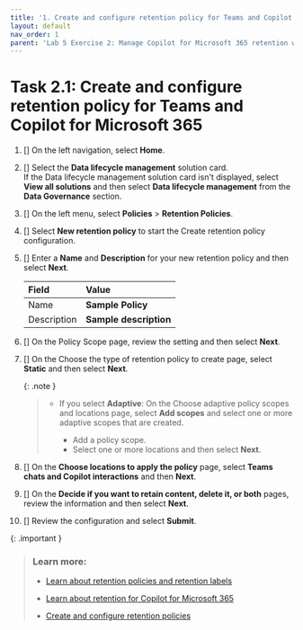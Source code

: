 ```yaml
---
title: '1. Create and configure retention policy for Teams and Copilot for Microsoft 365'
layout: default
nav_order: 1
parent: 'Lab 5 Exercise 2: Manage Copilot for Microsoft 365 retention with Microsoft Purview'
---
```


# Task 2.1: Create and configure retention policy for Teams and Copilot for Microsoft 365

1. [] On the left navigation, select **Home**.

1. [] Select the **Data lifecycle management** solution card.  
    If the Data lifecycle management solution card isn't displayed, select **View all solutions** and then select **Data lifecycle management** from the **Data Governance** section.

1. [] On the left menu, select **Policies** > **Retention Policies**.

1. [] Select **New retention policy** to start the Create retention policy configuration.

1. [] Enter a **Name** and **Description** for your new retention policy and then select **Next**.

	| Field | Value | 
    |:---------|:---------|
    | Name | **Sample Policy** | 
    | Description | **Sample description**  | 

1. [] On the Policy Scope page, review the setting and then select **Next**.

1. [] On the Choose the type of retention policy to create page, select **Static** and then select **Next**.

    {: .note }
	> - If you select **Adaptive**: On the Choose adaptive policy scopes and locations page, select **Add scopes** and select one or more adaptive scopes that are created.
    >
    >     - Add a policy scope.
    >     - Select one or more locations and then select **Next**.

1. [] On the **Choose locations to apply the policy** page, select **Teams chats and Copilot interactions** and then **Next**. 

1. [] On the **Decide if you want to retain content, delete it, or both** pages, review the information and then select **Next**.

1. [] Review the configuration and select **Submit**.


{: .important }
> ### Learn more:
>
> - [Learn about retention policies and retention labels](https://learn.microsoft.com/purview/retention "Learn about retention policies and retention labels")
>
> - [Learn about retention for Copilot for Microsoft 365](https://learn.microsoft.com/purview/retention-policies-copilot "Learn about retention for Copilot for Microsoft 365")
>
> - [Create and configure retention policies](https://learn.microsoft.com/purview/create-retention-policies "Create and configure retention policies")